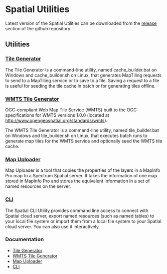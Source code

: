 # Spatial Utilities

Latest version of the Spatial Utilities can be downloaded from the [release](https://github.com/PreciselyData/Private-Spatial-APIs/releases) section of the github repository.


## Utilities

### [Tile Generator](https://help.precisely.com/r/Precisely-Data-Integrity-Suite/Latest/en-US/Private-Spatial-APIs-Guide/Utilities/Tile-Generator)
The Tile Generator is a command-line utility, named cache_builder.bat on Windows and cache_builder.sh on Linux, that generates MapTiling requests to send to a MapTiling service or to save to a file. Saving a request to a file is useful for seeding the tile cache in batch or for generating tiles offline.

### [WMTS Tile Generator](https://help.precisely.com/r/Precisely-Data-Integrity-Suite/Latest/en-US/Private-Spatial-APIs-Guide/Utilities/WMTS-Tile-Generator)
OGC-compliant Web Map Tile Service (WMTS) built to the OGC specifications for WMTS versions 1.0.0 (located at http://www.opengeospatial.org/standards/wmts).

The WMTS Tile Generator is a command-line utility, named tile_builder.bat on Windows and tile_builder.sh on Linux, that executes batch runs to generate map tiles for the WMTS service and optionally seed the WMTS tile cache.

### [Map Uploader](https://help.precisely.com/r/Precisely-Data-Integrity-Suite/Latest/en-US/Private-Spatial-APIs-Guide/Utilities/Map-Uploader)
Map Uploader is a tool that copies the properties of the layers in a MapInfo Pro map to a Spectrum Spatial server. It takes the information of one map stored in MapInfo Pro and stores the equivalent information in a set of named resources on the server.

### [CLI](https://help.precisely.com/r/Precisely-Data-Integrity-Suite/Latest/en-US/Private-Spatial-APIs-Guide/Utilities/Spatial-CLI-Utility)
The Spatial CLI Utility provides command line access to connect with Spatial cloud server, export named resources (such as named tables) to your local file system or import them from a local file system to your Spatial cloud server. You can also use it interactively.


### Documentation
- [Tile Generator](https://help.precisely.com/r/Precisely-Data-Integrity-Suite/Latest/en-US/Private-Spatial-APIs-Guide/Utilities/Tile-Generator)
- [WMTS Tile Generator](https://help.precisely.com/r/Precisely-Data-Integrity-Suite/Latest/en-US/Private-Spatial-APIs-Guide/Utilities/WMTS-Tile-Generator)
- [Map Uploader](https://help.precisely.com/r/Precisely-Data-Integrity-Suite/Latest/en-US/Private-Spatial-APIs-Guide/Utilities/Map-Uploader)
- [CLI](https://help.precisely.com/r/Precisely-Data-Integrity-Suite/Latest/en-US/Private-Spatial-APIs-Guide/Utilities/Spatial-CLI-Utility)

